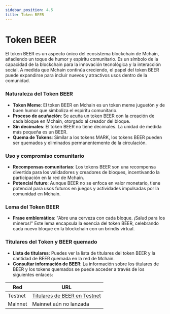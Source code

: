 ```yaml
---
sidebar_position: 4.5
title: Token BEER
---
```


# Token BEER

El token BEER es un aspecto único del ecosistema blockchain de Mchain, añadiendo un toque de humor y espíritu comunitario. Es un símbolo de la capacidad de la blockchain para la innovación tecnológica y la interacción social. A medida que Mchain continúa creciendo, el papel del token BEER puede expandirse para incluir nuevos y atractivos usos dentro de la comunidad.

### Naturaleza del Token BEER
- **Token Meme**: El token BEER en Mchain es un token meme juguetón y de buen humor que simboliza el espíritu comunitario.
- **Proceso de acuñación**: Se acuña un token BEER con la creación de cada bloque en Mchain, otorgado al creador del bloque.
- **Sin decimales**: El token BEER no tiene decimales. La unidad de medida más pequeña es un BEER.
- **Quema de Tokens**: Similar a los tokens MARK, los tokens BEER pueden ser quemados y eliminados permanentemente de la circulación.

### Uso y compromiso comunitario
- **Recompensas comunitarias**: Los tokens BEER son una recompensa divertida para los validadores y creadores de bloques, incentivando la participación en la red de Mchain.
- **Potencial futuro**: Aunque BEER no se enfoca en valor monetario, tiene potencial para usos futuros en juegos y actividades impulsadas por la comunidad en Mchain.

### Lema del Token BEER
- **Frase emblemática**: "Abre una cerveza con cada bloque. ¡Salud para los mineros!" Este lema encapsula la esencia del token BEER, celebrando cada nuevo bloque en la blockchain con un brindis virtual.

### Titulares del Token y BEER quemado
- **Lista de titulares**: Puedes ver la lista de titulares del token BEER y la cantidad de BEER quemada en la red de Mchain.
- **Consultar información de BEER**: La información sobre los titulares de BEER y los tokens quemados se puede acceder a través de los siguientes enlaces:

| Red      | URL                                                                  |
|----------|----------------------------------------------------------------------|
| Testnet  | [Titulares de BEER en Testnet](https://testnet.hub.mchain.network/mchain/holders/beer) |
| Mainnet  | Mainnet aún no lanzada                                               |

